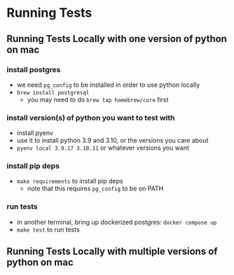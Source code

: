 # Running Tests

## Running Tests Locally with one version of python on mac

### install postgres
* we need `pg_config` to be installed in order to use python locally
* `brew install postgresql`
  * you may need to do `brew tap homebrew/core` first

### install version(s) of python you want to test with 
* install pyenv
* use it to install python 3.9 and 3.10, or the versions you care about
* `pyenv local 3.9.17 3.10.11` or whatever versions you want

### install pip deps
* `make requirements` to install pip deps
  * note that this requires `pg_config` to be on PATH

### run tests
* in another terminal, bring up dockerized postgres: `docker compose up`
* `make test` to run tests

## Running Tests Locally with multiple versions of python on mac

